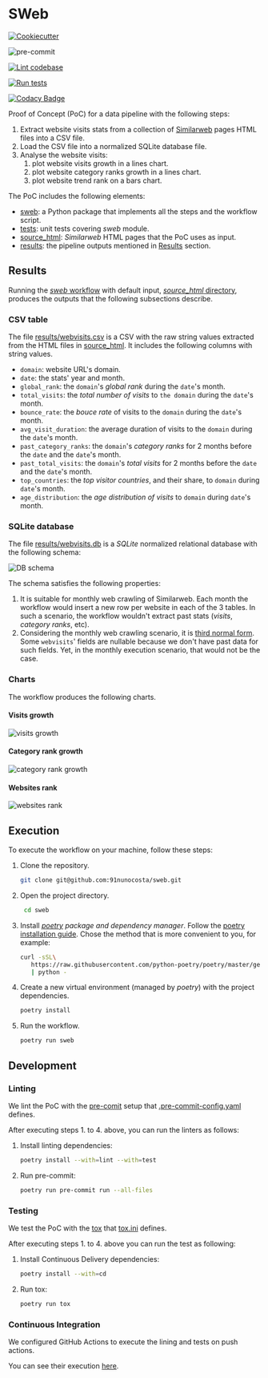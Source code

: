 # SWeb

[![Cookiecutter](https://img.shields.io/badge/built%20with-Cookiecutter-ff69b4.svg?logo=cookiecutter)](https://github.com/91nunocosta/python-package-cookiecutter/releases/tag/v0.10.1)

![pre-commit](https://img.shields.io/badge/pre--commit-enabled-brightgreen?logo=pre-commit&logoColor=white)

[![Lint codebase](https://github.com/91nunocosta/sweb/actions/workflows/lint.yml/badge.svg)](https://github.com/91nunocosta/sweb/actions/workflows/lint.yml)

[![Run tests](https://github.com/91nunocosta/sweb/actions/workflows/test.yml/badge.svg)](https://github.com/91nunocosta/sweb/actions/workflows/test.yml)

[![Codacy Badge](https://app.codacy.com/project/badge/Grade/ec8aff689ad4485b96945ac1edb44288)](https://app.codacy.com/gh/91nunocosta/sweb/dashboard?utm_source=gh&utm_medium=referral&utm_content=&utm_campaign=Badge_grade)

Proof of Concept (PoC) for a data pipeline with the following steps:

1. Extract website visits stats from a collection of [Similarweb](https://www.similarweb.com)
pages HTML files into a CSV file.
2. Load the CSV file into a normalized SQLite database file.
3. Analyse the website visits:
   1. plot website visits growth in a lines chart.
   2. plot website category ranks growth in a lines chart.
   3. plot website trend rank on a bars chart.

The PoC includes the following elements:

- [sweb](./sweb/): a Python package that implements all the steps and the workflow script.
- [tests](./tests/): unit tests covering _sweb_ module.
- [source_html](./source_html/): _Similarweb_ HTML pages that the PoC uses as input.
- [results](./results/): the pipeline outputs mentioned in [Results](#results) section.

## Results

Running the [_sweb_ workflow](./sweb/workflow.py) with default input,
[_source_html_ directory](./source_html/), produces the outputs that the following
subsections describe.

### CSV table

The file [results/webvisits.csv](./results/webvisits.csv) is a CSV with the raw
string values extracted from the HTML files in [source_html](./source_html/).
It includes the following columns with string values.

- `domain`: website URL's domain.
- `date`: the stats' year and month.
- `global_rank`: the `domain`'s _global rank_ during the `date`'s month.
- `total_visits`: the _total number of visits_ to `the domain` during the `date`'s month.
- `bounce_rate`: the _bouce rate_ of visits to the `domain` during the `date`'s month.
- `avg_visit_duration`: the average duration of visits to the `domain`
during the `date`'s month.
- `past_category_ranks`: the `domain`'s _category ranks_ for 2 months before the `date`
and the `date`'s month.
- `past_total_visits`: the `domain`'s _total visits_ for 2 months before the `date` and
the `date`'s month.
- `top_countries`:  the _top visitor countries_, and their share, to `domain`
during `date`'s month.
- `age_distribution`:  the _age distribution of visits_ to `domain` during `date`'s month.

### SQLite database

The file [results/webvisits.db](./results/webvisits.db) is a _SQLite_ normalized relational
database with the following schema:

![DB schema](./db_schema.png)

The schema satisfies the following properties:

1. It is suitable for monthly web crawling of Similarweb.
Each month the workflow would insert a new row per website in each of the 3 tables.
In such a scenario, the workflow wouldn't extract past stats
(_visits_, _category ranks_, etc).
2. Considering the monthly web crawling scenario, it is [third normal form](https://en.wikipedia.org/wiki/Third_normal_form).
Some `webvisits`' fields are nullable because we don't have past data for such fields.
Yet, in the monthly execution scenario, that would not be the case.

### Charts

The workflow produces the following charts.

#### Visits growth

![visits growth](./results/visits_growth.jpg)

#### Category rank growth

![category rank growth](./results/ranks_growth.jpg)

#### Websites rank

![websites rank](./results/websites_rank.jpg)

## Execution

To execute the workflow on your machine, follow these steps:

1. Clone the repository.

   ```bash
   git clone git@github.com:91nunocosta/sweb.git
   ```

2. Open the project directory.

   ```bash
    cd sweb
   ```

3. Install [_poetry_](https://python-poetry.org/) _package and dependency manager_.
Follow the [poetry installation guide](https://python-poetry.org/docs/#installation).
Chose the method that is more convenient to you, for example:

   ```bash
   curl -sSL\
      https://raw.githubusercontent.com/python-poetry/poetry/master/get-poetry.py \
      | python -
   ```

4. Create a new virtual environment (managed by _poetry_) with the project dependencies.

   ```bash
   poetry install
   ```

5. Run the workflow.

   ```bash
   poetry run sweb
   ```

## Development

### Linting

We lint the PoC with the [pre-comit](https://pre-commit.com/) setup that [.pre-commit-config.yaml](./.pre-commit-config.yaml)
defines.

After executing steps 1. to 4. above, you can run the linters as follows:

1. Install linting dependencies:

   ```bash
   poetry install --with=lint --with=test
   ```

2. Run pre-commit:

   ```bash
   poetry run pre-commit run --all-files
   ```

### Testing

We test the PoC with the [tox](https://tox.wiki/en/latest/) that [tox.ini](./tox.ini) defines.

After executing steps 1. to 4. above you can run the test as following:

1. Install Continuous Delivery dependencies:

   ```bash
   poetry install --with=cd
   ```

2. Run tox:

   ```bash
   poetry run tox
   ```

### Continuous Integration

We configured GitHub Actions to execute the lining and tests on push actions.

You can see their execution [here](https://github.com/91nunocosta/sweb/actions).
